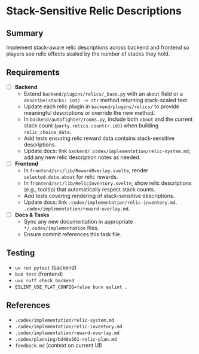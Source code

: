 # Stack-Sensitive Relic Descriptions

## Summary
Implement stack-aware relic descriptions across backend and frontend so players see relic effects scaled by the number of stacks they hold.

## Requirements
- [ ] **Backend**
  - Extend `backend/plugins/relics/_base.py` with an `about` field or a `describe(stacks: int) -> str` method returning stack-scaled text.
  - Update each relic plugin in `backend/plugins/relics/` to provide meaningful descriptions or override the new method.
  - In `backend/autofighter/rooms.py`, include both `about` and the current stack count (`party.relics.count(r.id)`) when building `relic_choice_data`.
  - Add tests ensuring relic reward data contains stack-sensitive descriptions.
  - Update docs: link `backend/.codex/implementation/relic-system.md`; add any new relic description notes as needed.
- [ ] **Frontend**
  - In `frontend/src/lib/RewardOverlay.svelte`, render `selected.data.about` for relic rewards.
  - In `frontend/src/lib/RelicInventory.svelte`, show relic descriptions (e.g., tooltip) that automatically respect stack counts.
  - Add tests covering rendering of stack-sensitive descriptions.
  - Update docs: link `.codex/implementation/relic-inventory.md`, `.codex/implementation/reward-overlay.md`.
- [ ] **Docs & Tasks**
  - Sync any new documentation in appropriate `*/.codex/implementation` files.
  - Ensure commit references this task file.

## Testing
- `uv run pytest` (backend)
- `bun test` (frontend)
- `uvx ruff check backend`
- `ESLINT_USE_FLAT_CONFIG=false bunx eslint .`

## References
- `.codex/implementation/relic-system.md`
- `.codex/implementation/relic-inventory.md`
- `.codex/implementation/reward-overlay.md`
- `.codex/planning/bd48a561-relic-plan.md`
- `feedback.md` (context on current UI)
